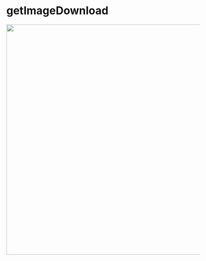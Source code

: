 # getImageDownload

<img src="https://github.com/shutokawabata0723/getImageDownload/blob/master/getImageDownload.gif" width="600">
